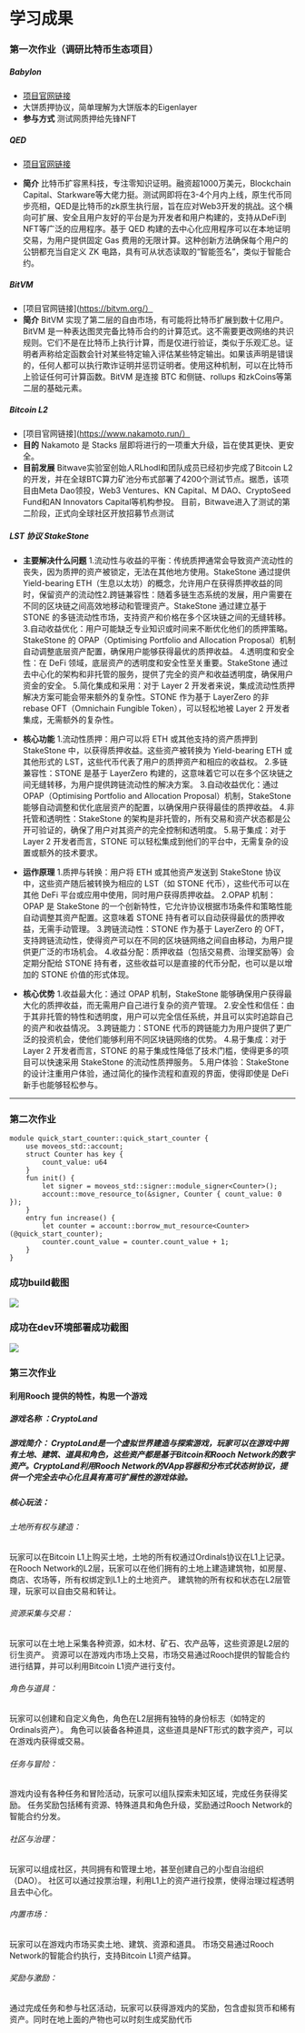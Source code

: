 # 学习成果
### 第一次作业（调研比特币生态项目）
##### Babylon
* [项目官网链接](https://babylonchain.io/learn)
* 大饼质押协议，简单理解为大饼版本的Eigenlayer
* **参与方式** 测试网质押给先锋NFT


##### QED
* [项目官网链接](https://www.rootdata.com/zh/Projects/detail/QED%20Protocol?k=OTE3MQ%3D%3D)

* **简介** 比特币扩容黑科技，专注零知识证明。融资超1000万美元，Blockchain Capital、Starkware等大佬力挺。测试网即将在3-4个月内上线，原生代币同步亮相，QED是比特币的zk原生执行层，旨在应对Web3开发的挑战。这个横向可扩展、安全且用户友好的平台是为开发者和用户构建的，支持从DeFi到NFT等广泛的应用程序。基于 QED 构建的去中心化应用程序可以在本地证明交易，为用户提供固定 Gas 费用的无限计算。这种创新方法确保每个用户的公钥都充当自定义 ZK 电路，具有可从状态读取的“智能签名”，类似于智能合约。


##### BitVM
* [项目官网链接](https://bitvm.org/）
* **简介** BitVM 实现了第二层的自由市场，有可能将比特币扩展到数十亿用户。BitVM 是一种表达图灵完备比特币合约的计算范式。这不需要更改网络的共识规则。它们不是在比特币上执行计算，而是仅进行验证，类似于乐观汇总。证明者声称给定函数会针对某些特定输入评估某些特定输出。如果该声明是错误的，任何人都可以执行欺诈证明并惩罚证明者。使用这种机制，可以在比特币上验证任何可计算函数。BitVM 是连接 BTC 和侧链、rollups 和zkCoins等第二层的基础元素。

##### Bitcoin L2
* [项目官网链接](https://www.nakamoto.run/）
* **目的** Nakamoto 是 Stacks 层即将进行的一项重大升级，旨在使其更快、更安全。
* **目前发展** Bitwave实验室创始人RLhodl和团队成员已经初步完成了Bitcoin L2的开发，并在全球BTC算力矿池分布式部署了4200个测试节点。据悉，该项目由Meta Dao领投，Web3 Ventures、KN Capital、M DAO、CryptoSeed Fund和AN Innovators Capital等机构参投。 目前，Bitwave进入了测试的第二阶段，正式向全球社区开放招募节点测试

##### LST 协议 StakeStone
* **主要解决什么问题** 
1.流动性与收益的平衡：传统质押通常会导致资产流动性的丧失，因为质押的资产被锁定，无法在其他地方使用。StakeStone 通过提供 Yield-bearing ETH（生息以太坊）的概念，允许用户在获得质押收益的同时，保留资产的流动性2.跨链兼容性：随着多链生态系统的发展，用户需要在不同的区块链之间高效地移动和管理资产。StakeStone 通过建立基于 STONE 的多链流动性市场，支持资产和价格在多个区块链之间的无缝转移。
3.自动收益优化：用户可能缺乏专业知识或时间来不断优化他们的质押策略。StakeStone 的 OPAP（Optimising Portfolio and Allocation Proposal）机制自动调整底层资产配置，确保用户能够获得最优的质押收益。
4.透明度和安全性：在 DeFi 领域，底层资产的透明度和安全性至关重要。StakeStone 通过去中心化的架构和非托管的服务，提供了完全的资产和收益透明度，确保用户资金的安全。
5.简化集成和采用：对于 Layer 2 开发者来说，集成流动性质押解决方案可能会带来额外的复杂性。STONE 作为基于 LayerZero 的非 rebase OFT（Omnichain Fungible Token），可以轻松地被 Layer 2 开发者集成，无需额外的复杂性。

* **核心功能**
1.流动性质押：用户可以将 ETH 或其他支持的资产质押到 StakeStone 中，以获得质押收益。这些资产被转换为 Yield-bearing ETH 或其他形式的 LST，这些代币代表了用户的质押资产和相应的收益权。
2.多链兼容性：STONE 是基于 LayerZero 构建的，这意味着它可以在多个区块链之间无缝转移，为用户提供跨链流动性的解决方案。
3.自动收益优化：通过 OPAP（Optimising Portfolio and Allocation Proposal）机制，StakeStone 能够自动调整和优化底层资产的配置，以确保用户获得最佳的质押收益。
4.非托管和透明性：StakeStone 的架构是非托管的，所有交易和资产状态都是公开可验证的，确保了用户对其资产的完全控制和透明度。
5.易于集成：对于 Layer 2 开发者而言，STONE 可以轻松集成到他们的平台中，无需复杂的设置或额外的技术要求。
* **运作原理**
1.质押与转换：用户将 ETH 或其他资产发送到 StakeStone 协议中，这些资产随后被转换为相应的 LST（如 STONE 代币），这些代币可以在其他 DeFi 平台或应用中使用，同时用户获得质押收益。
2.OPAP 机制：OPAP 是 StakeStone 的一个创新特性，它允许协议根据市场条件和策略性能自动调整其资产配置。这意味着 STONE 持有者可以自动获得最优的质押收益，无需手动管理。
3.跨链流动性：STONE 作为基于 LayerZero 的 OFT，支持跨链流动性，使得资产可以在不同的区块链网络之间自由移动，为用户提供更广泛的市场机会。
4.收益分配：质押收益（包括交易费、治理奖励等）会定期分配给 STONE 持有者，这些收益可以是直接的代币分配，也可以是以增加的 STONE 价值的形式体现。
* **核心优势**
1.收益最大化：通过 OPAP 机制，StakeStone 能够确保用户获得最大化的质押收益，而无需用户自己进行复杂的资产管理。
2.安全性和信任：由于其非托管的特性和透明度，用户可以完全信任系统，并且可以实时追踪自己的资产和收益情况。
3.跨链能力：STONE 代币的跨链能力为用户提供了更广泛的投资机会，使他们能够利用不同区块链网络的优势。
4.易于集成：对于 Layer 2 开发者而言，STONE 的易于集成性降低了技术门槛，使得更多的项目可以快速采用 StakeStone 的流动性质押服务。
5.用户体验：StakeStone 的设计注重用户体验，通过简化的操作流程和直观的界面，使得即使是 DeFi 新手也能够轻松参与。
***


### 第二次作业
```move
module quick_start_counter::quick_start_counter {
    use moveos_std::account;
    struct Counter has key {
        count_value: u64
    }
    fun init() {
        let signer = moveos_std::signer::module_signer<Counter>();
        account::move_resource_to(&signer, Counter { count_value: 0 });
    }
    entry fun increase() {
        let counter = account::borrow_mut_resource<Counter>(@quick_start_counter);
        counter.count_value = counter.count_value + 1;
    }
}
```
### 成功build截图

![](image/2.1.png)

### 成功在dev环境部署成功截图
![](image/2.2.png)

### 第三次作业

#### 利用Rooch 提供的特性，构思一个游戏

##### 游戏名称 ：CryptoLand
##### 游戏简介： CryptoLand是一个虚拟世界建造与探索游戏，玩家可以在游戏中拥有土地、建筑、道具和角色，这些资产都是基于Bitcoin和Rooch Network的数字资产。CryptoLand利用Rooch Network的VApp容器和分布式状态树协议，提供一个完全去中心化且具有高可扩展性的游戏体验。

##### 核心玩法：
###### 土地所有权与建造：
玩家可以在Bitcoin L1上购买土地，土地的所有权通过Ordinals协议在L1上记录。
在Rooch Network的L2层，玩家可以在他们拥有的土地上建造建筑物，如房屋、商店、农场等，所有权绑定到L1上的土地资产。
建筑物的所有权和状态在L2层管理，玩家可以自由交易和转让。
###### 资源采集与交易：
玩家可以在土地上采集各种资源，如木材、矿石、农产品等，这些资源是L2层的衍生资产。
资源可以在游戏内市场上交易，市场交易通过Rooch提供的智能合约进行结算，并可以利用Bitcoin L1资产进行支付。
###### 角色与道具：
玩家可以创建和自定义角色，角色在L2层拥有独特的身份标志（如特定的Ordinals资产）。
角色可以装备各种道具，这些道具是NFT形式的数字资产，可以在游戏内获得或交易。
###### 任务与冒险：
游戏内设有各种任务和冒险活动，玩家可以组队探索未知区域，完成任务获得奖励。
任务奖励包括稀有资源、特殊道具和角色升级，奖励通过Rooch Network的智能合约分发。
###### 社区与治理：
玩家可以组成社区，共同拥有和管理土地，甚至创建自己的小型自治组织（DAO）。
社区可以通过投票治理，利用L1上的资产进行投票，使得治理过程透明且去中心化。

###### 内置市场：
玩家可以在游戏内市场买卖土地、建筑、资源和道具。
市场交易通过Rooch Network的智能合约执行，支持Bitcoin L1资产结算。
###### 奖励与激励：
通过完成任务和参与社区活动，玩家可以获得游戏内的奖励，包含虚拟货币和稀有资产。同时在地上面的产物也可以时刻生成奖励代币
